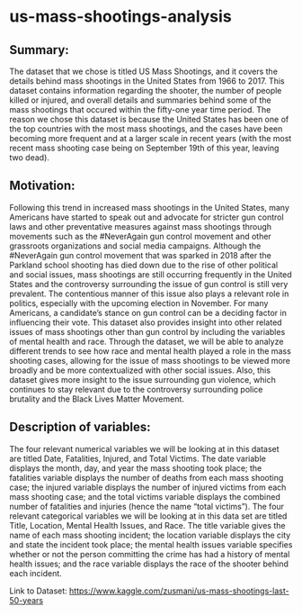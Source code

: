 # us-mass-shootings-analysis

## Summary:	
The dataset that we chose is titled US Mass Shootings, and it covers the details behind mass shootings in the United States from 1966 to 2017. 
This dataset contains information regarding the shooter, the number of people killed or injured, and overall details and summaries behind some of the mass 
shootings that occured within the fifty-one year time period. The reason we chose this dataset is because the United States has been one of the top 
countries with the most mass shootings, and the cases have been becoming more frequent and at a larger scale in recent years 
(with the most recent mass shooting case being on September 19th of this year, leaving two dead). 

## Motivation:
Following this trend in increased mass shootings in the United States, many Americans have started to speak out and advocate for stricter gun control laws 
and other preventative measures against mass shootings through movements such as the #NeverAgain gun control movement and other grassroots organizations 
and social media campaigns. Although the #NeverAgain gun control movement that was sparked in 2018 after the Parkland school shooting has died down due to 
the rise of other political and social issues, mass shootings are still occurring frequently in the United States and the controversy surrounding the issue
of gun control is still very prevalent. The contentious manner of this issue also plays a relevant role in politics, especially with the upcoming election 
in November. For many Americans, a candidate’s stance on gun control can be a deciding factor in influencing their vote. This dataset also provides insight
into other related issues of mass shootings other than gun control by including the variables of mental health and race. 
Through the dataset, we will be able to analyze different trends to see how race and mental health played a role in the mass shooting cases, 
allowing for the issue of mass shootings to be viewed more broadly and be more contextualized with other social issues. 
Also, this dataset gives more insight to the issue surrounding gun violence, which continues to stay relevant due to the controversy surrounding police 
brutality and the Black Lives Matter Movement. 

## Description of variables:
The four relevant numerical variables we will be looking at in this dataset are titled Date, Fatalities, Injured, and Total Victims. 
The date variable displays the month, day, and year the mass shooting took place; the fatalities variable displays the number of deaths from each 
mass shooting case; the injured variable displays the number of injured victims from each mass shooting case; 
and the total victims variable displays the combined number of fatalities and injuries (hence the name “total victims”).
The four relevant categorical variables we will be looking at in this data set are titled Title, Location, Mental Health Issues, and Race. 
The title variable gives the name of each mass shooting incident; the location variable displays the city and state the incident took place; 
the mental health issues variable specifies whether or not the person committing the crime has had a history of mental health issues; 
and the race variable displays the race of the shooter behind each incident.

Link to Dataset: https://www.kaggle.com/zusmani/us-mass-shootings-last-50-years
